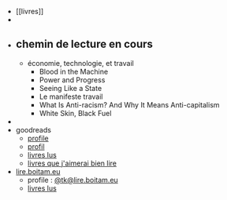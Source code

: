 - [[livres]]
-
- ## chemin de lecture en cours
	- économie, technologie, et travail
		- Blood in the Machine
		- Power and Progress
		- Seeing Like a State
		- Le manifeste travail
		- What Is Anti-racism? And Why It Means Anti-capitalism
		- White Skin, Black Fuel
-
- goodreads
	- [profile](https://www.goodreads.com/user/show/8344753-tam-kien-duong)
	- [profil](https://www.goodreads.com/user/show/8344753-tam-kien-duong)
	- [livres lus](https://www.goodreads.com/review/list/8344753-tam-kien-duong?shelf=read)
	- [livres que j'aimerai bien lire](https://www.goodreads.com/review/list/8344753-tam-kien-duong?order=d&shelf=to-read&sort=date_added)
- [lire.boitam.eu](https://lire.boitam.eu/)
	- profile : [@tk@lire.boitam.eu](https://lire.boitam.eu/user/tk)
	- [livres lus](https://lire.boitam.eu/user/tk/books/read)